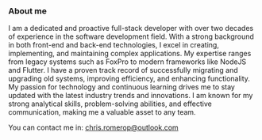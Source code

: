### About me

I am a dedicated and proactive full-stack developer with over two decades of experience in the software development field. With a strong background in both front-end and back-end technologies, I excel in creating, implementing, and maintaining complex applications. My expertise ranges from legacy systems such as FoxPro to modern frameworks like NodeJS and Flutter. I have a proven track record of successfully migrating and upgrading old systems, improving efficiency, and enhancing functionality. My passion for technology and continuous learning drives me to stay updated with the latest industry trends and innovations. I am known for my strong analytical skills, problem-solving abilities, and effective communication, making me a valuable asset to any team.

You can contact me in: chris.romerop@outlook.com

<!--
**chris-romerop/chris-romerop** is a ✨ _special_ ✨ repository because its `README.md` (this file) appears on your GitHub profile.

Here are some ideas to get you started:

- 🔭 I’m currently working on ...
- 🌱 I’m currently learning ...
- 👯 I’m looking to collaborate on ...
- 🤔 I’m looking for help with ...
- 💬 Ask me about ...
- 📫 How to reach me: ...
- 😄 Pronouns: ...
- ⚡ Fun fact: ...
-->
